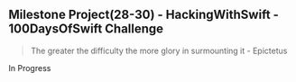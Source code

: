 ## Milestone Project(28-30) - HackingWithSwift - 100DaysOfSwift Challenge

> The greater the difficulty the more glory in surmounting it - Epictetus

In Progress
